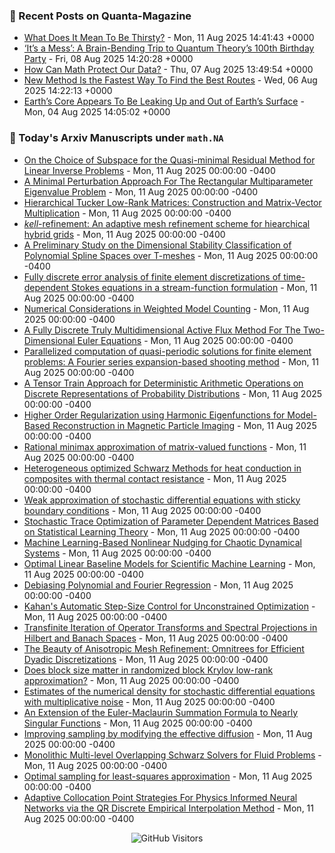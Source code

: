 ### 📝 Recent Posts on Quanta-Magazine
<!-- quanta starts -->
* <a href="https://www.quantamagazine.org/what-does-it-mean-to-be-thirsty-20250811/">What Does It Mean To Be Thirsty?</a> - Mon, 11 Aug 2025 14:41:43 +0000
* <a href="https://www.quantamagazine.org/its-a-mess-a-brain-bending-trip-to-quantum-theorys-100th-birthday-party-20250808/">‘It’s a Mess’: A Brain-Bending Trip to Quantum Theory’s 100th Birthday Party</a> - Fri, 08 Aug 2025 14:20:28 +0000
* <a href="https://www.quantamagazine.org/how-can-math-protect-our-data-20250807/">How Can Math Protect Our Data?</a> - Thu, 07 Aug 2025 13:49:54 +0000
* <a href="https://www.quantamagazine.org/new-method-is-the-fastest-way-to-find-the-best-routes-20250806/">New Method Is the Fastest Way To Find the Best Routes</a> - Wed, 06 Aug 2025 14:22:13 +0000
* <a href="https://www.quantamagazine.org/earths-core-appears-to-be-leaking-up-and-out-of-earths-surface-20250804/">Earth’s Core Appears To Be Leaking Up and Out of Earth’s Surface</a> - Mon, 04 Aug 2025 14:05:02 +0000
<!-- quanta ends -->


### 📝 Today's Arxiv Manuscripts under ``math.NA``
<!-- arxiv-math-na starts -->
* <a href="https://arxiv.org/abs/2508.05793">On the Choice of Subspace for the Quasi-minimal Residual Method for Linear Inverse Problems</a> - Mon, 11 Aug 2025 00:00:00 -0400
* <a href="https://arxiv.org/abs/2508.05948">A Minimal Perturbation Approach For The Rectangular Multiparameter Eigenvalue Problem</a> - Mon, 11 Aug 2025 00:00:00 -0400
* <a href="https://arxiv.org/abs/2508.05958">Hierarchical Tucker Low-Rank Matrices: Construction and Matrix-Vector Multiplication</a> - Mon, 11 Aug 2025 00:00:00 -0400
* <a href="https://arxiv.org/abs/2508.06049">$kell$-refinement: An adaptive mesh refinement scheme for hiearchical hybrid grids</a> - Mon, 11 Aug 2025 00:00:00 -0400
* <a href="https://arxiv.org/abs/2508.06217">A Preliminary Study on the Dimensional Stability Classification of Polynomial Spline Spaces over T-meshes</a> - Mon, 11 Aug 2025 00:00:00 -0400
* <a href="https://arxiv.org/abs/2508.06235">Fully discrete error analysis of finite element discretizations of time-dependent Stokes equations in a stream-function formulation</a> - Mon, 11 Aug 2025 00:00:00 -0400
* <a href="https://arxiv.org/abs/2508.06264">Numerical Considerations in Weighted Model Counting</a> - Mon, 11 Aug 2025 00:00:00 -0400
* <a href="https://arxiv.org/abs/2508.06273">A Fully Discrete Truly Multidimensional Active Flux Method For The Two-Dimensional Euler Equations</a> - Mon, 11 Aug 2025 00:00:00 -0400
* <a href="https://arxiv.org/abs/2508.06302">Parallelized computation of quasi-periodic solutions for finite element problems: A Fourier series expansion-based shooting method</a> - Mon, 11 Aug 2025 00:00:00 -0400
* <a href="https://arxiv.org/abs/2508.06303">A Tensor Train Approach for Deterministic Arithmetic Operations on Discrete Representations of Probability Distributions</a> - Mon, 11 Aug 2025 00:00:00 -0400
* <a href="https://arxiv.org/abs/2508.06306">Higher Order Regularization using Harmonic Eigenfunctions for Model-Based Reconstruction in Magnetic Particle Imaging</a> - Mon, 11 Aug 2025 00:00:00 -0400
* <a href="https://arxiv.org/abs/2508.06378">Rational minimax approximation of matrix-valued functions</a> - Mon, 11 Aug 2025 00:00:00 -0400
* <a href="https://arxiv.org/abs/2508.06408">Heterogeneous optimized Schwarz Methods for heat conduction in composites with thermal contact resistance</a> - Mon, 11 Aug 2025 00:00:00 -0400
* <a href="https://arxiv.org/abs/2508.06487">Weak approximation of stochastic differential equations with sticky boundary conditions</a> - Mon, 11 Aug 2025 00:00:00 -0400
* <a href="https://arxiv.org/abs/2508.05764">Stochastic Trace Optimization of Parameter Dependent Matrices Based on Statistical Learning Theory</a> - Mon, 11 Aug 2025 00:00:00 -0400
* <a href="https://arxiv.org/abs/2508.05778">Machine Learning-Based Nonlinear Nudging for Chaotic Dynamical Systems</a> - Mon, 11 Aug 2025 00:00:00 -0400
* <a href="https://arxiv.org/abs/2508.05831">Optimal Linear Baseline Models for Scientific Machine Learning</a> - Mon, 11 Aug 2025 00:00:00 -0400
* <a href="https://arxiv.org/abs/2508.05920">Debiasing Polynomial and Fourier Regression</a> - Mon, 11 Aug 2025 00:00:00 -0400
* <a href="https://arxiv.org/abs/2508.06002">Kahan's Automatic Step-Size Control for Unconstrained Optimization</a> - Mon, 11 Aug 2025 00:00:00 -0400
* <a href="https://arxiv.org/abs/2508.06025">Transfinite Iteration of Operator Transforms and Spectral Projections in Hilbert and Banach Spaces</a> - Mon, 11 Aug 2025 00:00:00 -0400
* <a href="https://arxiv.org/abs/2508.06316">The Beauty of Anisotropic Mesh Refinement: Omnitrees for Efficient Dyadic Discretizations</a> - Mon, 11 Aug 2025 00:00:00 -0400
* <a href="https://arxiv.org/abs/2508.06486">Does block size matter in randomized block Krylov low-rank approximation?</a> - Mon, 11 Aug 2025 00:00:00 -0400
* <a href="https://arxiv.org/abs/2409.04991">Estimates of the numerical density for stochastic differential equations with multiplicative noise</a> - Mon, 11 Aug 2025 00:00:00 -0400
* <a href="https://arxiv.org/abs/2409.19192">An Extension of the Euler-Maclaurin Summation Formula to Nearly Singular Functions</a> - Mon, 11 Aug 2025 00:00:00 -0400
* <a href="https://arxiv.org/abs/2410.00525">Improving sampling by modifying the effective diffusion</a> - Mon, 11 Aug 2025 00:00:00 -0400
* <a href="https://arxiv.org/abs/2508.04356">Monolithic Multi-level Overlapping Schwarz Solvers for Fluid Problems</a> - Mon, 11 Aug 2025 00:00:00 -0400
* <a href="https://arxiv.org/abs/2409.02342">Optimal sampling for least-squares approximation</a> - Mon, 11 Aug 2025 00:00:00 -0400
* <a href="https://arxiv.org/abs/2501.07700">Adaptive Collocation Point Strategies For Physics Informed Neural Networks via the QR Discrete Empirical Interpolation Method</a> - Mon, 11 Aug 2025 00:00:00 -0400
<!-- arxiv-math-na ends -->

<div align="center">
  
![GitHub Visitors](https://api.visitorbadge.io/api/visitors?path=https%3A%2F%2Fgithub.com%2Flowrank&label=profile%20views&labelColor=%231e1e2e&countColor=%23cba6f7)



</div>

